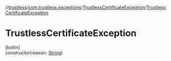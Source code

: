//[trustless](../../../index.md)/[com.trustless.exceptions](../index.md)/[TrustlessCertificateException](index.md)/[TrustlessCertificateException](-trustless-certificate-exception.md)

# TrustlessCertificateException

[kotlin]\
constructor(reason: [String](https://kotlinlang.org/api/latest/jvm/stdlib/kotlin/-string/index.html))
